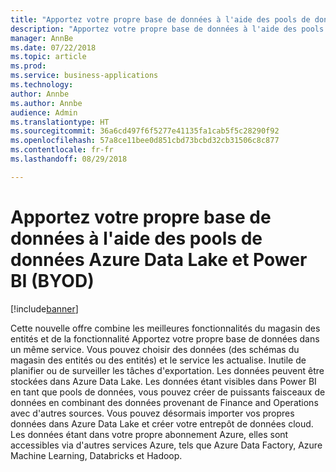 ```yaml
---
title: "Apportez votre propre base de données à l'aide des pools de données Azure Data Lake et Power BI (BYOD)"
description: "Apportez votre propre base de données à l'aide des pools de données Azure Data Lake et Power BI"
manager: AnnBe
ms.date: 07/22/2018
ms.topic: article
ms.prod: 
ms.service: business-applications
ms.technology: 
author: Annbe
ms.author: Annbe
audience: Admin
ms.translationtype: HT
ms.sourcegitcommit: 36a6cd497f6f5277e41135fa1cab5f5c28290f92
ms.openlocfilehash: 57a8ce11bee0d851cbd73bcbd32cb31506c8c877
ms.contentlocale: fr-fr
ms.lasthandoff: 08/29/2018

---
```

#  <a name="bring-your-own-database-using-azure-data-lake-and-power-bi-data-pools-byod"></a>Apportez votre propre base de données à l'aide des pools de données Azure Data Lake et Power BI (BYOD)

[!include[banner](../../includes/banner.md)]

Cette nouvelle offre combine les meilleures fonctionnalités du magasin des entités et de la fonctionnalité Apportez votre propre base de données dans un même service. Vous pouvez choisir des données (des schémas du magasin des entités ou des entités) et le service les actualise. Inutile de planifier ou de surveiller les tâches d'exportation. Les données peuvent être stockées dans Azure Data Lake. Les données étant visibles dans Power BI en tant que pools de données, vous pouvez créer de puissants faisceaux de données en combinant des données provenant de Finance and Operations avec d'autres sources. Vous pouvez désormais importer vos propres données dans Azure Data Lake et créer votre entrepôt de données cloud. Les données étant dans votre propre abonnement Azure, elles sont accessibles via d'autres services Azure, tels que Azure Data Factory, Azure Machine Learning, Databricks et Hadoop.



